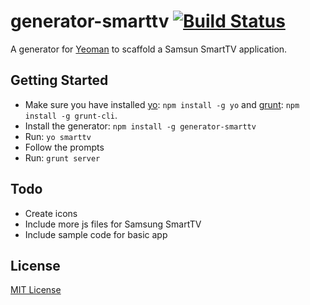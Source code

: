 # generator-smarttv [![Build Status](https://secure.travis-ci.org/eddiemoore/generator-smarttv.png?branch=master)](https://travis-ci.org/eddiemoore/generator-smarttv)

A generator for [Yeoman](http://yeoman.io) to scaffold a Samsun SmartTV application.


## Getting Started

- Make sure you have installed [yo](https://github.com/yeoman/yo): `npm install -g yo` and [grunt](http://gruntjs.com/): `npm install -g grunt-cli`.
- Install the generator: `npm install -g generator-smarttv`
- Run: `yo smarttv`
- Follow the prompts
- Run: `grunt server`

## Todo
- Create icons
- Include more js files for Samsung SmartTV
- Include sample code for basic app

## License

[MIT License](http://en.wikipedia.org/wiki/MIT_License)
